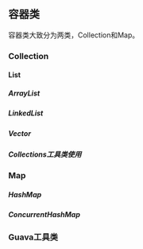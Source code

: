 ## 容器类

容器类大致分为两类，Collection和Map。

### Collection

#### List

##### ArrayList

##### LinkedList

##### Vector

##### Collections工具类使用

### Map

##### HashMap

##### ConcurrentHashMap

### Guava工具类